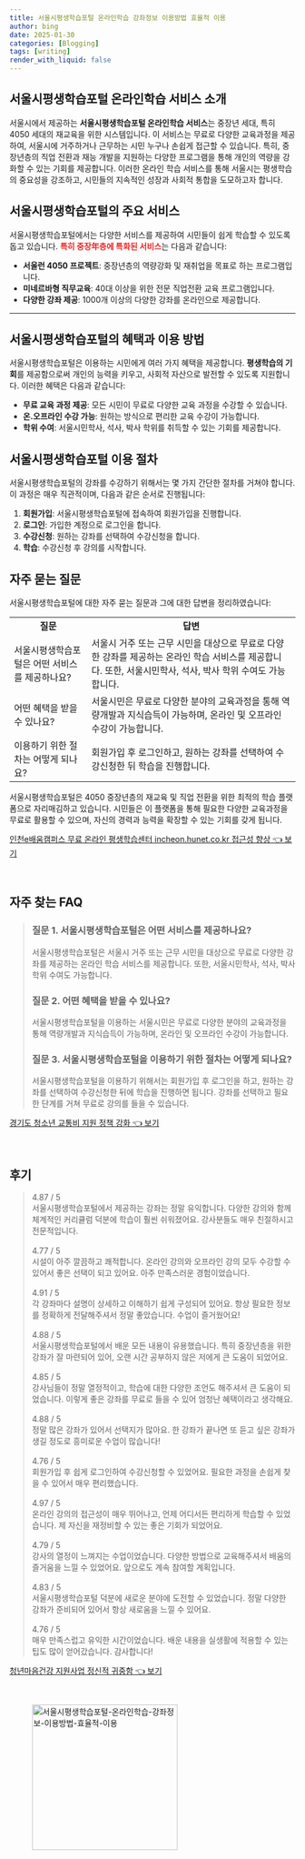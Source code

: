 ```yaml
---
title: 서울시평생학습포털 온라인학습 강좌정보 이용방법 효율적 이용
author: bing
date: 2025-01-30
categories: [Blogging]
tags: [writing]
render_with_liquid: false
---
```



<h2 id='서울시평생학습포털_소개'>서울시평생학습포털 온라인학습 서비스 소개</h2>

<p>서울시에서 제공하는 <b>서울시평생학습포털 온라인학습 서비스</b>는 중장년 세대, 특히 4050 세대의 재교육을 위한 시스템입니다. 이 서비스는 무료로 다양한 교육과정을 제공하여, 서울시에 거주하거나 근무하는 시민 누구나 손쉽게 접근할 수 있습니다. 특히, 중장년층의 직업 전환과 재능 개발을 지원하는 다양한 프로그램을 통해 개인의 역량을 강화할 수 있는 기회를 제공합니다. 이러한 온라인 학습 서비스를 통해 서울시는 평생학습의 중요성을 강조하고, 시민들의 지속적인 성장과 사회적 통합을 도모하고자 합니다.</p>

<h2 id='주요_서비스'>서울시평생학습포털의 주요 서비스</h2>

<p>서울시평생학습포털에서는 다양한 서비스를 제공하여 시민들이 쉽게 학습할 수 있도록 돕고 있습니다. <b><span style="color: #ee2323;">특히 중장年층에 특화된 서비스</span></b>는 다음과 같습니다:</p>

<ul>
    <li><b>서울런 4050 프로젝트</b>: 중장년층의 역량강화 및 재취업을 목표로 하는 프로그램입니다.</li>
    <li><b>미네르바형 직무교육</b>: 40대 이상을 위한 전문 직업전환 교육 프로그램입니다.</li>
    <li><b>다양한 강좌 제공</b>: 1000개 이상의 다양한 강좌를 온라인으로 제공합니다.</li>
</ul>

<hr />

<h2 id='혜택과_이용방법'>서울시평생학습포털의 혜택과 이용 방법</h2>

<p>서울시평생학습포털은 이용하는 시민에게 여러 가지 혜택을 제공합니다. <b>평생학습의 기회</b>를 제공함으로써 개인의 능력을 키우고, 사회적 자산으로 발전할 수 있도록 지원합니다. 이러한 혜택은 다음과 같습니다:</p>

<ul>
    <li><b>무료 교육 과정 제공</b>: 모든 시민이 무료로 다양한 교육 과정을 수강할 수 있습니다.</li>
    <li><b>온․오프라인 수강 가능</b>: 원하는 방식으로 편리한 교육 수강이 가능합니다.</li>
    <li><b>학위 수여</b>: 서울시민학사, 석사, 박사 학위를 취득할 수 있는 기회를 제공합니다.</li>
</ul>

<h2 id='이용_절차'>서울시평생학습포털 이용 절차</h2>

<p>서울시평생학습포털의 강좌를 수강하기 위해서는 몇 가지 간단한 절차를 거쳐야 합니다. 이 과정은 매우 직관적이며, 다음과 같은 순서로 진행됩니다:</p>

<ol>
    <li><b>회원가입</b>: 서울시평생학습포털에 접속하여 회원가입을 진행합니다.</li>
    <li><b>로그인</b>: 가입한 계정으로 로그인을 합니다.</li>
    <li><b>수강신청</b>: 원하는 강좌를 선택하여 수강신청을 합니다.</li>
    <li><b>학습</b>: 수강신청 후 강의를 시작합니다.</li>
</ol>

<h2 id='자주_묻는_질문'>자주 묻는 질문</h2>

<p>서울시평생학습포털에 대한 자주 묻는 질문과 그에 대한 답변을 정리하였습니다:</p>

<table>
    <tr>
        <td style="text-align: center; height: 17px;"><b>질문</b></td>
        <td style="text-align: center; height: 17px;"><b>답변</b></td>
    </tr>
    <tr>
        <td>서울시평생학습포털은 어떤 서비스를 제공하나요?</td>
        <td>서울시 거주 또는 근무 시민을 대상으로 무료로 다양한 강좌를 제공하는 온라인 학습 서비스를 제공합니다. 또한, 서울시민학사, 석사, 박사 학위 수여도 가능합니다.</td>
    </tr>
    <tr>
        <td>어떤 혜택을 받을 수 있나요?</td>
        <td>서울시민은 무료로 다양한 분야의 교육과정을 통해 역량개발과 지식습득이 가능하며, 온라인 및 오프라인 수강이 가능합니다.</td>
    </tr>
    <tr>
        <td>이용하기 위한 절차는 어떻게 되나요?</td>
        <td>회원가입 후 로그인하고, 원하는 강좌를 선택하여 수강신청한 뒤 학습을 진행합니다.</td>
    </tr>
</table>

<p>서울시평생학습포털은 4050 중장년층의 재교육 및 직업 전환을 위한 최적의 학습 플랫폼으로 자리매김하고 있습니다. 시민들은 이 플랫폼을 통해 필요한 다양한 교육과정을 무료로 활용할 수 있으며, 자신의 경력과 능력을 확장할 수 있는 기회를 갖게 됩니다.</p>


<p><a class="click-button" title="인천e배움캠퍼스 무료 온라인 평생학습센터 incheon.hunet.co.kr 접근성 향상" href="https://24nara.github.io/posts/%EC%9D%B8%EC%B2%9Ce%EB%B0%B0%EC%9B%80%EC%BA%A0%ED%8D%BC%EC%8A%A4-%EB%AC%B4%EB%A3%8C-%EC%98%A8%EB%9D%BC%EC%9D%B8-%ED%8F%89%EC%83%9D%ED%95%99%EC%8A%B5%EC%84%BC%ED%84%B0-incheon.hunet.co.kr-%EC%A0%91%EA%B7%BC%EC%84%B1-%ED%96%A5%EC%83%81/" rel="dofollow">인천e배움캠퍼스 무료 온라인 평생학습센터 incheon.hunet.co.kr 접근성 향상 👈 보기</a></p><br>
<h2 id='자주_찾는_FAQ'>자주 찾는 FAQ</h2>
<div itemscope="" itemtype="https://schema.org/FAQPage"> 
<blockquote> 
<div itemscope="" itemprop="mainEntity" itemtype="https://schema.org/Question"> 
<h3 itemprop="name">질문 1. 서울시평생학습포털은 어떤 서비스를 제공하나요? </h3> 
<div itemscope="" itemprop="acceptedAnswer" itemtype="https://schema.org/Answer"> 
<span itemprop="text"> 
<p>서울시평생학습포털은 서울시 거주 또는 근무 시민을 대상으로 무료로 다양한 강좌를 제공하는 온라인 학습 서비스를 제공합니다. 또한, 서울시민학사, 석사, 박사 학위 수여도 가능합니다.</p> 
</span> 
</div> 
</div> 
<div itemscope="" itemprop="mainEntity" itemtype="https://schema.org/Question"> 
<h3 itemprop="name">질문 2. 어떤 혜택을 받을 수 있나요? </h3> 
<div itemscope="" itemprop="acceptedAnswer" itemtype="https://schema.org/Answer"> 
<span itemprop="text"> 
<p>서울시평생학습포털을 이용하는 서울시민은 무료로 다양한 분야의 교육과정을 통해 역량개발과 지식습득이 가능하며, 온라인 및 오프라인 수강이 가능합니다.</p> 
</span> 
</div> 
</div> 
<div itemscope="" itemprop="mainEntity" itemtype="https://schema.org/Question"> 
<h3 itemprop="name">질문 3. 서울시평생학습포털을 이용하기 위한 절차는 어떻게 되나요?</h3> 
<div itemscope="" itemprop="acceptedAnswer" itemtype="https://schema.org/Answer"> 
<span itemprop="text"> 
<p>서울시평생학습포털을 이용하기 위해서는 회원가입 후 로그인을 하고, 원하는 강좌를 선택하여 수강신청한 뒤에 학습을 진행하면 됩니다. 강좌를 선택하고 필요한 단계를 거쳐 무료로 강의를 들을 수 있습니다.</p> 
</span> 
</div> 
</div> 
</blockquote> 
</div>
<p><a class="click-button" title="경기도 청소년 교통비 지원 정책 강화" href="https://24nara.github.io/posts/%EA%B2%BD%EA%B8%B0%EB%8F%84-%EC%B2%AD%EC%86%8C%EB%85%84-%EA%B5%90%ED%86%B5%EB%B9%84-%EC%A7%80%EC%9B%90-%EC%A0%95%EC%B1%85-%EA%B0%95%ED%99%94/" rel="dofollow">경기도 청소년 교통비 지원 정책 강화 👈 보기</a></p><br>
<h2 id='후기'>후기</h2>
<div itemscope itemtype="https://schema.org/Product">
  <blockquote>
  <div itemprop="review" itemscope itemtype="https://schema.org/Review">
      <div itemprop="reviewRating" itemscope itemtype="https://schema.org/Rating"> <span itemprop="ratingValue">4.87</span> / <span itemprop="bestRating">5</span> </div>
      <span itemprop="reviewBody">서울시평생학습포털에서 제공하는 강좌는 정말 유익합니다. 다양한 강의와 함께 체계적인 커리큘럼 덕분에 학습이 훨씬 쉬워졌어요. 강사분들도 매우 친절하시고 전문적입니다.</span>
  </div>
  <br>
  <div itemprop="review" itemscope itemtype="https://schema.org/Review">
      <div itemprop="reviewRating" itemscope itemtype="https://schema.org/Rating"> <span itemprop="ratingValue">4.77</span> / <span itemprop="bestRating">5</span> </div>
      <span itemprop="reviewBody">시설이 아주 깔끔하고 쾌적합니다. 온라인 강의와 오프라인 강의 모두 수강할 수 있어서 좋은 선택이 되고 있어요. 아주 만족스러운 경험이었습니다.</span>
  </div>
  <br>
  <div itemprop="review" itemscope itemtype="https://schema.org/Review">
      <div itemprop="reviewRating" itemscope itemtype="https://schema.org/Rating"> <span itemprop="ratingValue">4.91</span> / <span itemprop="bestRating">5</span> </div>
      <span itemprop="reviewBody">각 강좌마다 설명이 상세하고 이해하기 쉽게 구성되어 있어요. 항상 필요한 정보를 정확하게 전달해주셔서 정말 좋았습니다. 수업이 즐거웠어요!</span>
  </div>
  <br>
  <div itemprop="review" itemscope itemtype="https://schema.org/Review">
      <div itemprop="reviewRating" itemscope itemtype="https://schema.org/Rating"> <span itemprop="ratingValue">4.88</span> / <span itemprop="bestRating">5</span> </div>
      <span itemprop="reviewBody">서울시평생학습포털에서 배운 모든 내용이 유용했습니다. 특히 중장년층을 위한 강좌가 잘 마련되어 있어, 오랜 시간 공부하지 않은 저에게 큰 도움이 되었어요.</span>
  </div>
  <br>
  <div itemprop="review" itemscope itemtype="https://schema.org/Review">
      <div itemprop="reviewRating" itemscope itemtype="https://schema.org/Rating"> <span itemprop="ratingValue">4.85</span> / <span itemprop="bestRating">5</span> </div>
      <span itemprop="reviewBody">강사님들이 정말 열정적이고, 학습에 대한 다양한 조언도 해주셔서 큰 도움이 되었습니다. 이렇게 좋은 강좌를 무료로 들을 수 있어 엄청난 혜택이라고 생각해요.</span>
  </div>
  <br>
  <div itemprop="review" itemscope itemtype="https://schema.org/Review">
      <div itemprop="reviewRating" itemscope itemtype="https://schema.org/Rating"> <span itemprop="ratingValue">4.88</span> / <span itemprop="bestRating">5</span> </div>
      <span itemprop="reviewBody">정말 많은 강좌가 있어서 선택지가 많아요. 한 강좌가 끝나면 또 듣고 싶은 강좌가 생길 정도로 흥미로운 수업이 많습니다!</span>
  </div>
  <br>
  <div itemprop="review" itemscope itemtype="https://schema.org/Review">
      <div itemprop="reviewRating" itemscope itemtype="https://schema.org/Rating"> <span itemprop="ratingValue">4.76</span> / <span itemprop="bestRating">5</span> </div>
      <span itemprop="reviewBody">회원가입 후 쉽게 로그인하여 수강신청할 수 있었어요. 필요한 과정을 손쉽게 찾을 수 있어서 매우 편리했습니다.</span>
  </div>
  <br>
  <div itemprop="review" itemscope itemtype="https://schema.org/Review">
      <div itemprop="reviewRating" itemscope itemtype="https://schema.org/Rating"> <span itemprop="ratingValue">4.97</span> / <span itemprop="bestRating">5</span> </div>
      <span itemprop="reviewBody">온라인 강의의 접근성이 매우 뛰어나고, 언제 어디서든 편리하게 학습할 수 있었습니다. 제 자신을 재정비할 수 있는 좋은 기회가 되었어요.</span>
  </div>
  <br>
  <div itemprop="review" itemscope itemtype="https://schema.org/Review">
      <div itemprop="reviewRating" itemscope itemtype="https://schema.org/Rating"> <span itemprop="ratingValue">4.79</span> / <span itemprop="bestRating">5</span> </div>
      <span itemprop="reviewBody">강사의 열정이 느껴지는 수업이었습니다. 다양한 방법으로 교육해주셔서 배움의 즐거움을 느낄 수 있었어요. 앞으로도 계속 참여할 계획입니다.</span>
  </div>
  <br>
  <div itemprop="review" itemscope itemtype="https://schema.org/Review">
      <div itemprop="reviewRating" itemscope itemtype="https://schema.org/Rating"> <span itemprop="ratingValue">4.83</span> / <span itemprop="bestRating">5</span> </div>
      <span itemprop="reviewBody">서울시평생학습포털 덕분에 새로운 분야에 도전할 수 있었습니다. 정말 다양한 강좌가 준비되어 있어서 항상 새로움을 느낄 수 있어요.</span>
  </div>
  <br>
  <div itemprop="review" itemscope itemtype="https://schema.org/Review">
      <div itemprop="reviewRating" itemscope itemtype="https://schema.org/Rating"> <span itemprop="ratingValue">4.76</span> / <span itemprop="bestRating">5</span> </div>
      <span itemprop="reviewBody">매우 만족스럽고 유익한 시간이었습니다. 배운 내용을 실생활에 적용할 수 있는 팁도 많이 얻어갔습니다. 감사합니다!</span>
  </div>
  </blockquote>
</div>
<p><a class="click-button" title="청년마음건강 지원사업 정신적 귀중함" href="https://24nara.github.io/posts/%EC%B2%AD%EB%85%84%EB%A7%88%EC%9D%8C%EA%B1%B4%EA%B0%95-%EC%A7%80%EC%9B%90%EC%82%AC%EC%97%85-%EC%A0%95%EC%8B%A0%EC%A0%81-%EA%B7%80%EC%A4%91%ED%95%A8/" rel="dofollow">청년마음건강 지원사업 정신적 귀중함 👈 보기</a></p><br>
<figure class="image"><img src="https://24nara.github.io/assets/img/thumbnail/서울시평생학습포털-온라인학습-강좌정보-이용방법-효율적-이용.webp" alt="서울시평생학습포털-온라인학습-강좌정보-이용방법-효율적-이용" width="256" height="256"></figure>